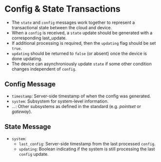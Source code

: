 # Config & State Transactions

* The `state` and `config` messages work together to represent a transactional state between the cloud and device.
* When a `config` is received, a `state` update should be generated with a corresponding last_update.
* If additional processing is required, then the `updating` flag should be set `true`.
* `updating` should be returned to `false` (or absent) once the device is done updating.
* The device can asynchroniously update `state` if some other condition changes independent of `config`.

## Config Message

* `timestamp`: Server-side timestamp of when the config was generated.
* `system`: Subsystem for system-level information.
* ...: Other subsystems as defined in the standard (e.g. _pointset_ or _gateway_).

## State Message

* `system`:
  * `last_config`: Server-side timestamp from the last processed `config`.
  * `updating`: Boolean indicating if the system is still processing the last `config` update.
